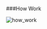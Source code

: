
###How Work 

![how_work](https://raw.githubusercontent.com/lcatro/XSS-hunter/master/how_to_work.png)
